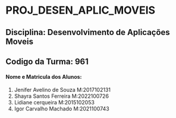 # PROJ_DESEN_APLIC_MOVEIS
 ##  Disciplina: Desenvolvimento de Aplicações Moveis
 ##  Codigo da Turma: 961 
 #### Nome e Matricula dos Alunos:
 1. Jenifer Avelino de Souza M:2017102131
 2. Shayra Santos Ferreira   M:2022100726
 3. Lidiane cerqueira        M:2015102053
 4. Igor Carvalho Machado    M:2021100743

